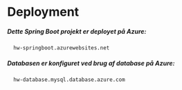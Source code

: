 # Deployment
##### Dette Spring Boot projekt er deployet på Azure:
      hw-springboot.azurewebsites.net
      
##### Databasen er konfiguret ved brug af database på Azure:
      hw-database.mysql.database.azure.com
